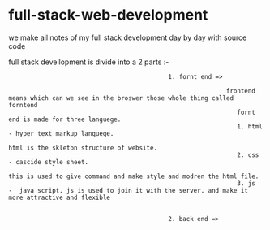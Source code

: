 # full-stack-web-development
we make all notes of my full stack development day by day with source code

full stack devellopment is divide into a 2 parts :-
 

                                                1. fornt end => 
                                                            
                                                                frontend means which can we see in the broswer those whole thing called forntend
                                                                   fornt end is made for three languege.
                                                                   1. html - hyper text markup languege.
                                                                              html is the skleton structure of website.
                                                                   2. css  - cascide style sheet.
                                                                              this is used to give command and make style and modren the html file.
                                                                   3. js   -  java script. js is used to join it with the server. and make it more attractive and flexible
                                                      
                                                                  
                                                2. back end =>  
                                                
                                                  
